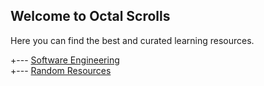 ## Welcome to Octal Scrolls

Here you can find the best and curated learning resources.

 +--- [Software Engineering](Resources/Software-Engineering/index.md)   <br/>
 +--- [Random Resources](#)       <br/>
